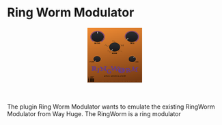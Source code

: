 # Ring Worm Modulator


<p align="center">
    <img src="images/interface.png" alt="alt text" width="128" height="128">
</p>

<br>

<p>
    The plugin Ring Worm Modulator wants to emulate the existing RingWorm Modulator from Way Huge. 
    The RingWorm is a ring modulator 
</p>

<br>
